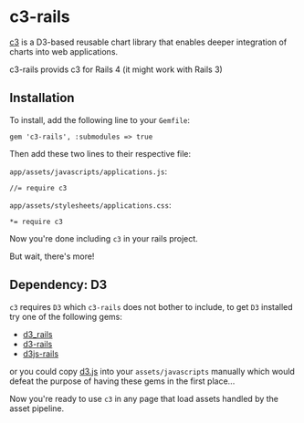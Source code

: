 # c3-rails

[c3](https://github.com/masayuki0812/c3) is a D3-based reusable chart library
that enables deeper integration of charts into web applications.

c3-rails provids c3 for Rails 4 (it might work with Rails 3)

## Installation

To install, add the following line to your `Gemfile`:

    gem 'c3-rails', :submodules => true

Then add these two lines to their respective file:

`app/assets/javascripts/applications.js`:

    //= require c3

`app/assets/stylesheets/applications.css`:

    *= require c3

Now you're done including `c3` in your rails project.

But wait, there's more!

## Dependency: D3

`c3` requires `D3` which `c3-rails` does not bother to include,
to get `D3` installed try one of the following gems:

- [d3_rails](https://github.com/logical42/d3_rails)
- [d3-rails](https://github.com/iblue/d3-rails)
- [d3js-rails](https://github.com/emilford/d3js-rails)

or you could copy [d3.js](https://github.com/mbostock/d3/blob/master/d3.js)
into your `assets/javascripts` manually which would defeat the purpose of
having these gems in the first place...


Now you're ready to use `c3` in any page that load assets handled by
the asset pipeline.
